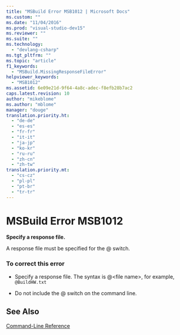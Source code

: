 ```yaml
---
title: "MSBuild Error MSB1012 | Microsoft Docs"
ms.custom: ""
ms.date: "11/04/2016"
ms.prod: "visual-studio-dev15"
ms.reviewer: ""
ms.suite: ""
ms.technology: 
  - "devlang-csharp"
ms.tgt_pltfrm: ""
ms.topic: "article"
f1_keywords: 
  - "MSBuild.MissingResponseFileError"
helpviewer_keywords: 
  - "MSB1012"
ms.assetid: 6e09e21d-9f64-4a8c-adec-f8efb28b7ac2
caps.latest.revision: 10
author: "mikeblome"
ms.author: "mblome"
manager: "douge"
translation.priority.ht: 
  - "de-de"
  - "es-es"
  - "fr-fr"
  - "it-it"
  - "ja-jp"
  - "ko-kr"
  - "ru-ru"
  - "zh-cn"
  - "zh-tw"
translation.priority.mt: 
  - "cs-cz"
  - "pl-pl"
  - "pt-br"
  - "tr-tr"
---
```

# MSBuild Error MSB1012
**Specify a response file.**  
  
 A response file must be specified for the @ switch.  
  
### To correct this error  
  
-   Specify a response file. The syntax is @\<file name>, for example, `@BuildHW.txt`  
  
-   Do not include the @ switch on the command line.  
  
## See Also  
 [Command-Line Reference](../msbuild/msbuild-command-line-reference.md)